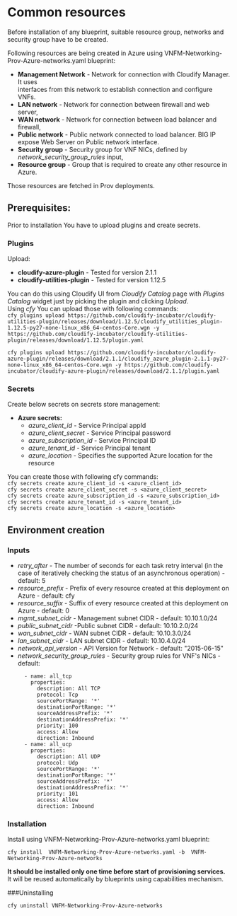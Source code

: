 # Common resources

Before installation of any blueprint, suitable resource group, networks and security group have to be created.

Following resources are being created in Azure using VNFM-Networking-Prov-Azure-networks.yaml blueprint:
* **Management Network** - Network for connection with Cloudify Manager. It uses  
interfaces from this network to establish connection and configure VNFs.
* **LAN network** - Network for connection between firewall and web server,
* **WAN network** - Network for connection between load balancer and firewall,
* **Public network** - Public network connected to load balancer. BIG IP expose Web Server on Public network interface.
* **Security group** - Security group for VNF NICs, defined by *network_security_group_rules* input,
* **Resource group** - Group that is required to create any other resource in Azure.

Those resources are fetched in Prov deployments.

## Prerequisites:

Prior to installation You have to upload plugins and create secrets.

### Plugins 

Upload:
* **cloudify-azure-plugin** - Tested for version 2.1.1
* **cloudify-utilities-plugin** - Tested for version 1.12.5

You can do this using Cloudify UI from *Cloudify Catalog* page with *Plugins Catalog* widget just by picking the plugin and clicking *Upload*.\
Using *cfy* You can upload those with following commands:\
``cfy plugins upload https://github.com/cloudify-incubator/cloudify-utilities-plugin/releases/download/1.12.5/cloudify_utilities_plugin-1.12.5-py27-none-linux_x86_64-centos-Core.wgn -y https://github.com/cloudify-incubator/cloudify-utilities-plugin/releases/download/1.12.5/plugin.yaml``

``cfy plugins upload https://github.com/cloudify-incubator/cloudify-azure-plugin/releases/download/2.1.1/cloudify_azure_plugin-2.1.1-py27-none-linux_x86_64-centos-Core.wgn -y https://github.com/cloudify-incubator/cloudify-azure-plugin/releases/download/2.1.1/plugin.yaml``

### Secrets

Create below secrets on secrets store management:
* **Azure secrets:**
    * *azure_client_id* - Service Principal appId
    * *azure_client_secret* - Service Principal password
    * *azure_subscription_id* - Service Principal ID
    * *azure_tenant_id* - Service Principal tenant
    * *azure_location* - Specifies the supported Azure location for the resource

You can create those with following cfy commands:\
``cfy secrets create azure_client_id -s <azure_client_id>``\
``cfy secrets create azure_client_secret -s <azure_client_secret>``\
``cfy secrets create azure_subscription_id -s <azure_subscription_id>``\
``cfy secrets create azure_tenant_id -s <azure_tenant_id>``\
``cfy secrets create azure_location -s <azure_location>``

## Environment creation

### Inputs
* *retry_after* - The number of seconds for each task retry interval (in the
          case of iteratively checking the status of an asynchronous operation) - default: 5
* *resource_prefix* - Prefix of every resource created at this deployment on Azure - default: cfy
* *resource_suffix* - Suffix of every resource created at this deployment on Azure - default: 0
* *mgmt_subnet_cidr* - Management subnet CIDR - default: 10.10.1.0/24
* *public_subnet_cidr* -Public subnet CIDR - default: 10.10.2.0/24
* *wan_subnet_cidr* - WAN subnet CIDR - default: 10.10.3.0/24
* *lan_subnet_cidr* - LAN subnet CIDR - default: 10.10.4.0/24
* *network_api_version* - API Version for Network - default: "2015-06-15"
* *network_security_group_rules* - Security group rules for VNF's NICs - 
    default:
    ````
      - name: all_tcp
        properties:
          description: All TCP
          protocol: Tcp
          sourcePortRange: '*'
          destinationPortRange: '*'
          sourceAddressPrefix: '*'
          destinationAddressPrefix: '*'
          priority: 100
          access: Allow
          direction: Inbound
      - name: all_ucp
        properties:
          description: All UDP
          protocol: Udp
          sourcePortRange: '*'
          destinationPortRange: '*'
          sourceAddressPrefix: '*'
          destinationAddressPrefix: '*'
          priority: 101
          access: Allow
          direction: Inbound
    ````
### Installation

Install using VNFM-Networking-Prov-Azure-networks.yaml blueprint:

``cfy install  VNFM-Networking-Prov-Azure-networks.yaml -b  VNFM-Networking-Prov-Azure-networks``

**It should be installed only one time before start of provisioning services.**
It will be reused automatically by blueprints using capabilities mechanism.

###Uninstalling

``cfy uninstall VNFM-Networking-Prov-Azure-networks``
